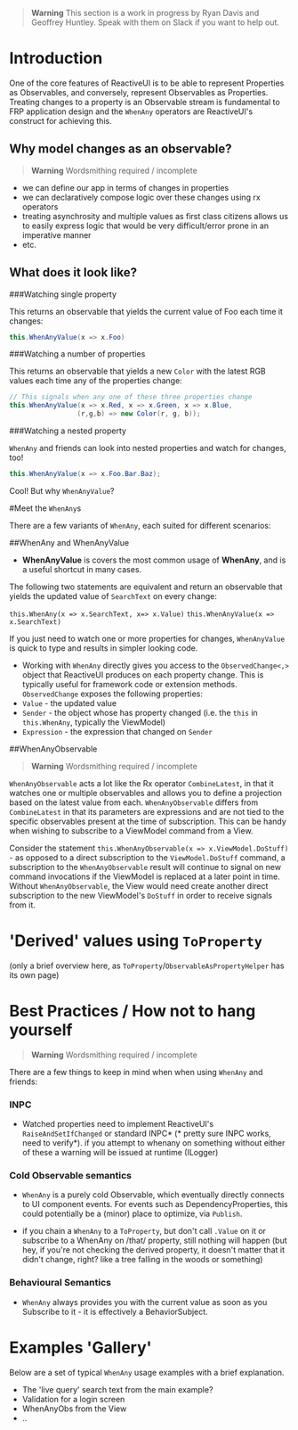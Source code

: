 > **Warning** This section is a work in progress by Ryan Davis and Geoffrey Huntley. Speak with them on Slack if you want to help out.

# Introduction

One of the core features of ReactiveUI is to be able to represent Properties as
Observables, and conversely, represent Observables as Properties. 
Treating changes to a property is an Observable stream is fundamental to FRP application design and
the `WhenAny` operators are ReactiveUI's construct for achieving this.

## Why model changes as an observable?

> **Warning** Wordsmithing required / incomplete

- we can define our app in terms of changes in properties
- we can declaratively compose logic over these changes using rx operators
- treating asynchrosity and multiple values as first class citizens allows us to easily express logic that would be very difficult/error prone in an imperative manner
- etc.

## What does it look like?

###Watching single property

This returns an observable that yields the current value of Foo each time it changes:

```cs
this.WhenAnyValue(x => x.Foo)
```

###Watching a number of properties

This returns an observable that yields a new `Color` with the latest RGB values each time any of the properties change:

```cs
// This signals when any one of these three properties change
this.WhenAnyValue(x => x.Red, x => x.Green, x => x.Blue, 
                 (r,g,b) => new Color(r, g, b));
```

###Watching a nested property

`WhenAny` and friends can look into nested properties and watch for changes, too!

```cs
this.WhenAnyValue(x => x.Foo.Bar.Baz);
```

Cool! But why `WhenAnyValue`? 

#Meet the `WhenAny`s
 
There are a few variants of `WhenAny`, each suited for different scenarios:

##WhenAny and WhenAnyValue

* **WhenAnyValue** is covers the most common usage of **WhenAny**, and is a useful shortcut in many cases.

The following two statements are equivalent and return an observable that yields the updated value of `SearchText` on every change:

`this.WhenAny(x => x.SearchText, x=> x.Value)`
`this.WhenAnyValue(x => x.SearchText)`

If you just need to watch one or more properties for changes, `WhenAnyValue` is quick to type and results in simpler looking code.

* Working with `WhenAny` directly gives you access to the `ObservedChange<,>` object that ReactiveUI produces on each property change. This is typically useful for framework code or extension methods. `ObservedChange` exposes the following properties:
* `Value` - the updated value
* `Sender` - the object whose has property changed (i.e. the `this` in `this.WhenAny`, typically the ViewModel)
* `Expression` - the expression that changed on `Sender`

##WhenAnyObservable

> **Warning** Wordsmithing required / incomplete

`WhenAnyObservable` acts a lot like the Rx operator `CombineLatest`, in that it watches one or multiple observables and allows you to define a projection based on the latest value from each. `WhenAnyObservable` differs from `CombineLatest` in that its parameters are expressions and are not tied to the specific observables present at the time of subscription. This can be handy when wishing to subscribe to a ViewModel command from a View. 

Consider the statement `this.WhenAnyObservable(x => x.ViewModel.DoStuff)` - as opposed to a direct subscription to the `ViewModel.DoStuff` command, a subscription to the `WhenAnyObservable` result will continue to signal on new command invocations if the ViewModel is replaced at a later point in time. Without `WhenAnyObservable`, the View would need create another direct subscription to the new ViewModel's `DoStuff` in order to receive signals from it.

# 'Derived' values using `ToProperty`

(only a brief overview here, as `ToProperty`/`ObservableAsPropertyHelper` has its own page)

# Best Practices / How not to hang yourself

> **Warning** Wordsmithing required / incomplete

There are a few things to keep in mind when when using `WhenAny` and friends:

### INPC

* Watched properties need to implement ReactiveUI's `RaiseAndSetIfChanged` or standard INPC* (* pretty sure INPC works, need to verify*). if you attempt to whenany on something without either of these a warning will be issued at runtime (ILogger)

### Cold Observable semantics

* `WhenAny` is a purely cold Observable, which eventually directly connects to
   UI component events. For events such as DependencyProperties, this could
   potentially be a (minor) place to optimize, via `Publish`.

* if you chain a `WhenAny` to a `ToProperty`, but don't call `.Value` on it or subscribe to a WhenAny on /that/ property, still nothing will happen
  (but hey, if you're not checking the derived property, it doesn't matter that it didn't change, right? like a tree falling in the woods or something)

### Behavioural Semantics 
* `WhenAny` always provides you with the current value as soon as you Subscribe
   to it - it is effectively a BehaviorSubject.

# Examples 'Gallery'

Below are a set of typical `WhenAny` usage examples with a brief explanation.

* The 'live query' search text from the main example?
* Validation for a login screen 
* WhenAnyObs from the View
* ..
